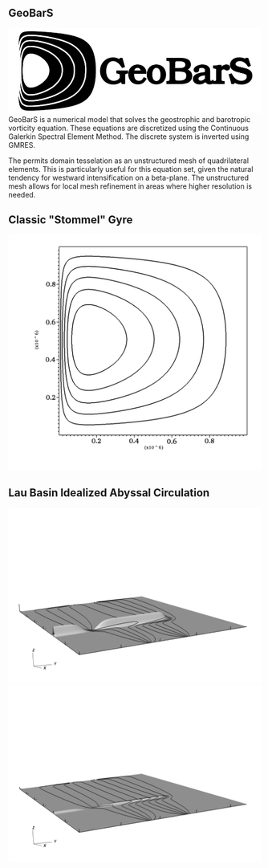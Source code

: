 ## GeoBarS
![useful image](geobars_logo.png)
GeoBarS is a numerical model that solves the geostrophic and barotropic vorticity equation. These equations are discretized using the Continuous Galerkin Spectral Element Method. The discrete system is inverted using GMRES. 

The permits domain tesselation as an unstructured mesh of quadrilateral elements. This is particularly useful for this equation set, given the natural tendency for westward intensification on a beta-plane. The unstructured mesh allows for local mesh refinement in areas where higher resolution is needed.

## Classic "Stommel" Gyre

![useful image](classic_gyre.png)

## Lau Basin Idealized Abyssal Circulation

![useful image](streamfunction_3dview.0000.png)
![useful image](streamfunction_3dview.0008.png)
